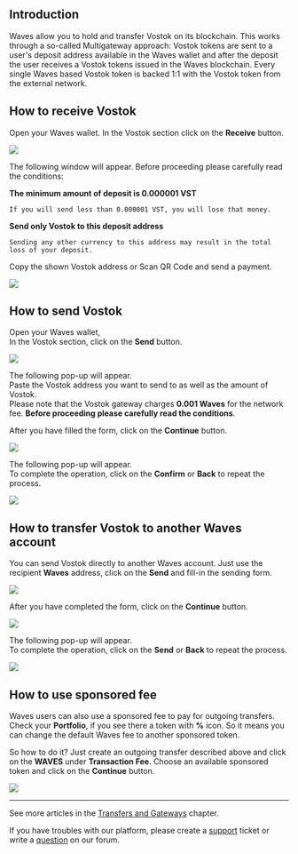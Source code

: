 ## Introduction

Waves allow you to hold and transfer Vostok on its blockchain. This works through a so-called Multigateway approach: Vostok tokens are sent to a user's deposit address available in the Waves wallet and after the deposit the user receives a Vostok tokens issued in the Waves blockchain. Every single Waves based Vostok token is backed 1:1 with the Vostok token from the external network.

## How to receive Vostok

Open your Waves wallet.
In the Vostok section click on the **Receive** button.

![](/_assets/vostok_transfers_01.png)

The following window will appear. Before proceeding please carefully read the conditions:

**The minimum amount of deposit is 0.000001 VST**
```
If you will send less than 0.000001 VST, you will lose that money.
```
**Send only Vostok to this deposit address**
```
Sending any other currency to this address may result in the total loss of your deposit.
```

Copy the shown Vostok address or Scan QR Code and send a payment.

![](/_assets/vostok_transfers_02.png)

## How to send Vostok

Open your Waves wallet,  
In the Vostok section, click on the **Send** button.

![](/_assets/vostok_transfers_01.png)

The following pop-up will appear.  
Paste the Vostok address you want to send to as well as the amount of Vostok.  
Please note that the Vostok gateway charges **0.001 Waves** for the network fee.
**Before proceeding please carefully read the conditions**.

After you have filled the form, click on the **Continue** button.

![](/_assets/vostok_transfers_03.png)

The following pop-up will appear.  
To complete the operation, click on the **Confirm** or **Back** to repeat the process.

![](/_assets/vostok_transfers_04.png)

## How to transfer Vostok to another Waves account

You can send Vostok directly to another Waves account. Just use the recipient **Waves** address, click on the **Send** and fill-in the sending form.

![](/_assets/vostok_transfers_01.png)

After you have completed the form, click on the **Continue** button.

![](/_assets/vostok_transfers_05.png)

The following pop-up will appear.  
To complete the operation, click on the **Send** or **Back** to repeat the process.

![](/_assets/vostok_transfers_06.png)

## How to use sponsored fee

Waves users can also use a sponsored fee to pay for outgoing transfers. Check your **Portfolio**, if you see there a token with **%** icon. So it means you can change the default Waves fee to another sponsored token.

So how to do it? Just create an outgoing transfer described above and click on the **WAVES** under **Transaction Fee**.
Choose an available sponsored token and click on the **Continue** button.

![](/_assets/transaction_fee.png)

___



See more articles in the [Transfers and Gateways](/waves-client/wallet-management.md) chapter.

If you have troubles with our platform, please create a [support](https://support.wavesplatform.com/) ticket or write a [question](https://forum.wavesplatform.com/) on our forum.
